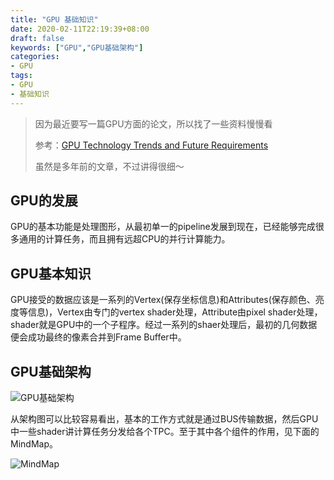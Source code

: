 ```yaml
---
title: "GPU 基础知识"
date: 2020-02-11T22:19:39+08:00
draft: false
keywords: ["GPU","GPU基础架构"]
categories:
- GPU
tags:
- GPU
- 基础知识
---
```


> 因为最近要写一篇GPU方面的论文，所以找了一些资料慢慢看
>
> 参考：[GPU Technology Trends and Future Requirements](https://ieeexplore.ieee.org/abstract/document/5424433/)
>
> 虽然是多年前的文章，不过讲得很细～



## GPU的发展

GPU的基本功能是处理图形，从最初单一的pipeline发展到现在，已经能够完成很多通用的计算任务，而且拥有远超CPU的并行计算能力。

## GPU基本知识

GPU接受的数据应该是一系列的Vertex(保存坐标信息)和Attributes(保存颜色、亮度等信息)，Vertex由专门的vertex shader处理，Attribute由pixel shader处理，shader就是GPU中的一个子程序。经过一系列的shaer处理后，最初的几何数据便会成功最终的像素合并到Frame Buffer中。

## GPU基础架构

![GPU基础架构](/posts/GPU-basic-architeture/architecture.jpg)

从架构图可以比较容易看出，基本的工作方式就是通过BUS传输数据，然后GPU中一些shader讲计算任务分发给各个TPC。至于其中各个组件的作用，见下面的MindMap。

![MindMap](/posts/GPU-basic-architeture/mindmap.png)
